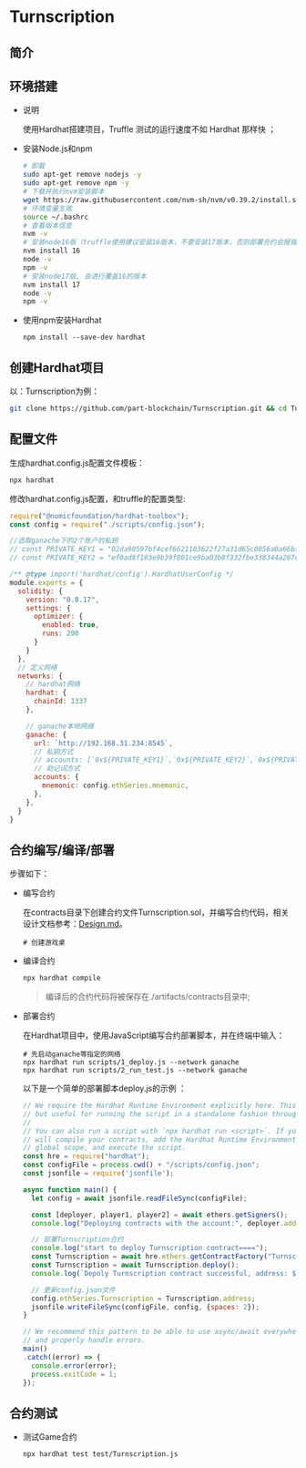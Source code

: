 # Turnscription
## 简介


## 环境搭建
- 说明

   使用Hardhat搭建项目，Truffle 测试的运行速度不如 Hardhat 那样快 ；

- 安装Node.js和npm

  ```bash
  # 卸载
  sudo apt-get remove nodejs -y
  sudo apt-get remove npm -y
  # 下载并执行nvm安装脚本
  wget https://raw.githubusercontent.com/nvm-sh/nvm/v0.39.2/install.sh && chmod +x ./install.sh &&  ./install.sh
  # 环境变量生效
  source ~/.bashrc
  # 查看版本信息
  nvm -v
  # 安装node16版（truffle使用建议安装16版本，不要安装17版本，否则部署合约会报错）
  nvm install 16
  node -v 
  npm -v
  # 安装node17版, 会进行覆盖16的版本
  nvm install 17
  node -v 
  npm -v
  ```

- 使用npm安装Hardhat

  ```
  npm install --save-dev hardhat
  ```

 ## 创建Hardhat项目

以：Turnscription为例：

```bash
git clone https://github.com/part-blockchain/Turnscription.git && cd Turnscription && npm install
```

## 配置文件
生成hardhat.config.js配置文件模板：
```bash
npx hardhat
```

修改hardhat.config.js配置，和truffle的配置类型:

```js
require("@nomicfoundation/hardhat-toolbox");
const config = require("./scripts/config.json");

//选取ganache下的2个账户的私钥
// const PRIVATE_KEY1 = "02da90597bf4cef6621103622f27a31d65c0856a0a66ba2fd03e4663161f1c5b"; // 0x86d5b5903b0330d76b47D368bebF5A74dB6251dB
// const PRIVATE_KEY2 = "ef0ad8f183e9b39f801ce9ba03b8f332fbe338344a207c9995966795aa295970"; // 0xc3899703e578f13802c0F83Fb5Ee114a139910f0

/** @type import('hardhat/config').HardhatUserConfig */
module.exports = {
  solidity: {
    version: "0.8.17",
    settings: {
      optimizer: {
        enabled: true,
        runs: 200
      }
    }
  },
  // 定义网络
  networks: {
    // hardhat网络
    hardhat: {
      chainId: 1337
    },

    // ganache本地网络
    ganache: {
      url: `http://192.168.31.234:8545`,
      // 私钥方式
      // accounts: [`0x${PRIVATE_KEY1}`,`0x${PRIVATE_KEY2}`,`0x${PRIVATE_KEY3}`,`0x${PRIVATE_KEY4}`,`0x${PRIVATE_KEY5}`],
      // 助记词方式
      accounts: {
        mnemonic: config.ethSeries.mnemonic,
      },
    },
  }
}
```

## 合约编写/编译/部署

步骤如下：

- 编写合约

  在contracts目录下创建合约文件Turnscription.sol，并编写合约代码，相关设计文档参考：[Design.md](./Design.md)。
  ```
  # 创建游戏桌
  ```

- 编译合约

  ```bash
  npx hardhat compile
  ```

  > 编译后的合约代码将被保存在./artifacts/contracts目录中;

- 部署合约

  在Hardhat项目中，使用JavaScript编写合约部署脚本，并在终端中输入：

  ```
  # 先启动ganache等指定的网络
  npx hardhat run scripts/1_deploy.js --network ganache
  npx hardhat run scripts/2_run_test.js --network ganache
  ```

  以下是一个简单的部署脚本deploy.js的示例 ：

  ```js
  // We require the Hardhat Runtime Environment explicitly here. This is optional
  // but useful for running the script in a standalone fashion through `node <script>`.
  //
  // You can also run a script with `npx hardhat run <script>`. If you do that, Hardhat
  // will compile your contracts, add the Hardhat Runtime Environment's members to the
  // global scope, and execute the script.
  const hre = require("hardhat");
  const configFile = process.cwd() + "/scripts/config.json";
  const jsonfile = require('jsonfile');
  
  async function main() {
    let config = await jsonfile.readFileSync(configFile);
  
    const [deployer, player1, player2] = await ethers.getSigners();
    console.log("Deploying contracts with the account:", deployer.address, player1.address, player2.address);
  
    // 部署Turnscription合约
    console.log("start to deploy Turnscription contract====");
    const Turnscription = await hre.ethers.getContractFactory("Turnscription");
    const Turnscription = await Turnscription.deploy(); 
    console.log(`Depoly Turnscription contract successful, address: ${Turnscription.address}`);
  
    // 更新config.json文件
    config.ethSeries.Turnscription = Turnscription.address;
    jsonfile.writeFileSync(configFile, config, {spaces: 2});
  }
  
  // We recommend this pattern to be able to use async/await everywhere
  // and properly handle errors.
  main()
  .catch((error) => {
    console.error(error);
    process.exitCode = 1;
  });
  
  ```

## 合约测试
  

- 测试Game合约

  ```bash
  npx hardhat test test/Turnscription.js
  ```


